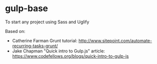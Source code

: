 gulp-base
=========
To start any project using Sass and Uglify

Based on:
- Catherine Farman Grunt tutorial: http://www.sitepoint.com/automate-recurring-tasks-grunt/
- Jake Chapman "Quick intro to Gulp.js" article: https://www.codefellows.org/blogs/quick-intro-to-gulp-js
